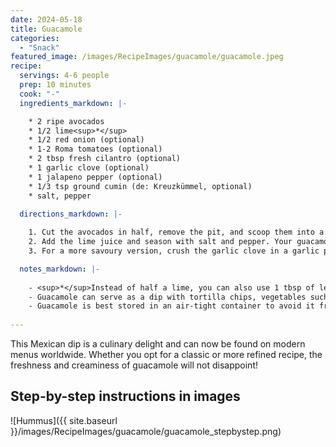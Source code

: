 ```yaml
---
date: 2024-05-18
title: Guacamole
categories:
  - "Snack"
featured_image: /images/RecipeImages/guacamole/guacamole.jpeg
recipe:
  servings: 4-6 people
  prep: 10 minutes
  cook: "-"
  ingredients_markdown: |-

    * 2 ripe avocados
    * 1/2 lime<sup>*</sup>
    * 1/2 red onion (optional)
    * 1-2 Roma tomatoes (optional)
    * 2 tbsp fresh cilantro (optional)
    * 1 garlic clove (optional)
    * 1 jalapeno pepper (optional)
    * 1/3 tsp ground cumin (de: Kreuzkümmel, optional)
    * salt, pepper
  
  directions_markdown: |-

    1. Cut the avocados in half, remove the pit, and scoop them into a bowl. Mash them with a fork.
    2. Add the lime juice and season with salt and pepper. Your guacamole, basic version, is ready to be served.
    3. For a more savoury version, crush the garlic clove in a garlic press (or chop it very finely), finely chop the cilantro, finely dice the jalapeno pepper and cut the tomatoes into dices. Add all the ingredients to the bowl and mix. Season with cumin, salt, pepper and lime to your likening.

  notes_markdown: |-
  
    - <sup>*</sup>Instead of half a lime, you can also use 1 tbsp of lemon juice. Better to use fresh limes or lemons than lime juice from a bottle.
    - Guacamole can serve as a dip with tortilla chips, vegetables such as carrots, peppers and sellerie, be used as a spread for avocado toast or serve as a sauce for burritos, and all sorts of salads (pasta, quinoa).
    - Guacamole is best stored in an air-tight container to avoid it from turning brown.
    
---
```


This Mexican dip is a culinary delight and can now be found on modern menus worldwide. Whether you opt for a classic or more refined recipe, the freshness and creaminess of guacamole will not disappoint!

<h2>Step-by-step instructions in images</h2>

![Hummus]({{ site.baseurl }}/images/RecipeImages/guacamole/guacamole_stepbystep.png)